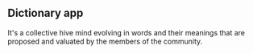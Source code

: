 ## Dictionary app

It's a collective hive mind evolving in words and their meanings that are proposed and valuated by the members of the community.